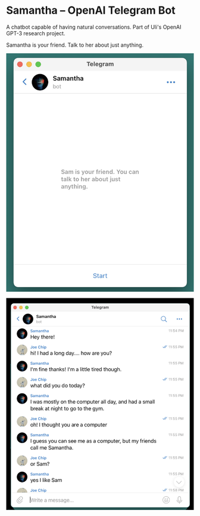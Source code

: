 # Samantha – OpenAI Telegram Bot

A chatbot capable of having natural conversations. Part of Uli's OpenAI GPT-3 research project.

Samantha is your friend. Talk to her about just anything.

![](./sam1.jpg)

![](sam2.jpg)